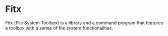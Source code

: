 # Fitx

Fitx (File System Toolbox) is a library and a command program that features a toolbox with a series of file system functionalities.
